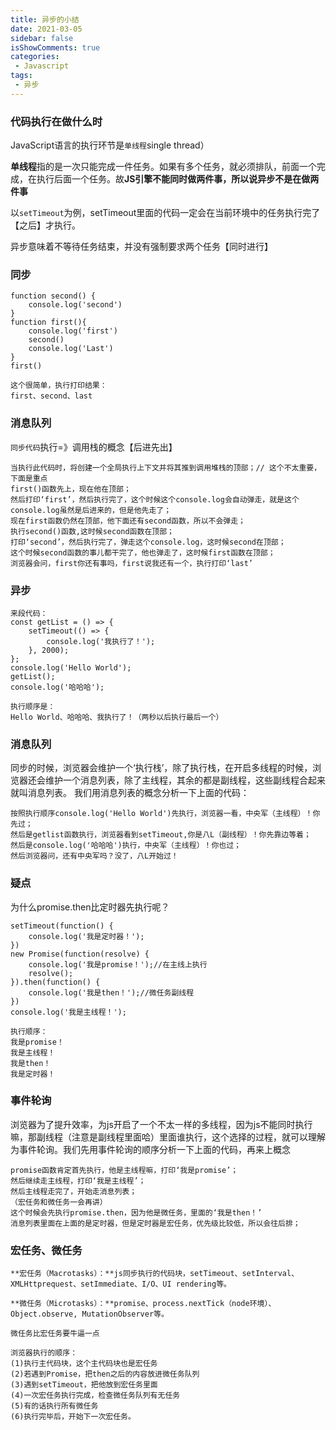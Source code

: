 ```yaml
---
title: 异步的小结
date: 2021-03-05
sidebar: false
isShowComments: true
categories:
 - Javascript
tags:
 - 异步 
---
```



### 代码执行在做什么时

JavaScript语言的执行环节是`单线程`single thread）

**单线程**指的是一次只能完成一件任务。如果有多个任务，就必须排队，前面一个完成，在执行后面一个任务。故**JS引擎不能同时做两件事，所以说异步不是在做两件事**

以`setTimeout`为例，setTimeout里面的代码一定会在当前环境中的任务执行完了【之后】才执行。

异步意味着不等待任务结束，并没有强制要求两个任务【同时进行】

### 同步

```text
function second() {
    console.log('second')
}
function first(){
    console.log('first')
    second()
    console.log('Last')
}
first()

这个很简单，执行打印结果：
first、second、last
```

### 消息队列

`同步代码`执行=》调用栈的概念【后进先出】

```text
当执行此代码时，将创建一个全局执行上下文并将其推到调用堆栈的顶部；// 这个不太重要，下面是重点
first()函数先上，现在他在顶部；
然后打印‘first’，然后执行完了，这个时候这个console.log会自动弹走，就是这个console.log虽然是后进来的，但是他先走了；
现在first函数仍然在顶部，他下面还有second函数，所以不会弹走；
执行second()函数,这时候second函数在顶部；
打印‘second’，然后执行完了，弹走这个console.log，这时候second在顶部；
这个时候second函数的事儿都干完了，他也弹走了，这时候first函数在顶部；
浏览器会问，first你还有事吗，first说我还有一个，执行打印‘last’
```

### 异步

```text
来段代码：
const getList = () => {
    setTimeout(() => {
        console.log('我执行了！');
    }, 2000);
};
console.log('Hello World');
getList();
console.log('哈哈哈');

执行顺序是：
Hello World、哈哈哈、我执行了！（两秒以后执行最后一个）
```

### 消息队列

同步的时候，浏览器会维护一个‘执行栈’，除了执行栈，在开启多线程的时候，浏览器还会维护一个消息列表，除了主线程，其余的都是副线程，这些副线程合起来就叫消息列表。 我们用消息列表的概念分析一下上面的代码：

```text
按照执行顺序console.log('Hello World')先执行，浏览器一看，中央军（主线程）！你先过；
然后是getlist函数执行，浏览器看到setTimeout,你是八L（副线程）！你先靠边等着；
然后是console.log('哈哈哈')执行，中央军（主线程）！你也过；
然后浏览器问，还有中央军吗？没了，八L开始过！
```

### 疑点

为什么promise.then比定时器先执行呢？

```text
setTimeout(function() {
    console.log('我是定时器！');
})
new Promise(function(resolve) {
    console.log('我是promise！');//在主线上执行
    resolve();
}).then(function() {
    console.log('我是then！');//微任务副线程
})
console.log('我是主线程！');

执行顺序：
我是promise！
我是主线程！
我是then！
我是定时器！
```

### 事件轮询

浏览器为了提升效率，为js开启了一个不太一样的多线程，因为js不能同时执行嘛，那副线程（注意是副线程里面哈）里面谁执行，这个选择的过程，就可以理解为事件轮询。我们先用事件轮询的顺序分析一下上面的代码，再来上概念

```text
promise函数肯定首先执行，他是主线程嘛，打印‘我是promise’；
然后继续走主线程，打印‘我是主线程’；
然后主线程走完了，开始走消息列表；
（宏任务和微任务一会再讲）
这个时候会先执行promise.then，因为他是微任务，里面的‘我是then！’
消息列表里面在上面的是定时器，但是定时器是宏任务，优先级比较低，所以会往后排；
```

### 宏任务、微任务

```text
**宏任务（Macrotasks）：**js同步执行的代码块，setTimeout、setInterval、XMLHttprequest、setImmediate、I/O、UI rendering等。

**微任务（Microtasks）：**promise、process.nextTick（node环境）、Object.observe, MutationObserver等。

微任务比宏任务要牛逼一点

浏览器执行的顺序：
(1)执行主代码块，这个主代码块也是宏任务
(2)若遇到Promise，把then之后的内容放进微任务队列
(3)遇到setTimeout，把他放到宏任务里面
(4)一次宏任务执行完成，检查微任务队列有无任务 
(5)有的话执行所有微任务 
(6)执行完毕后，开始下一次宏任务。
```